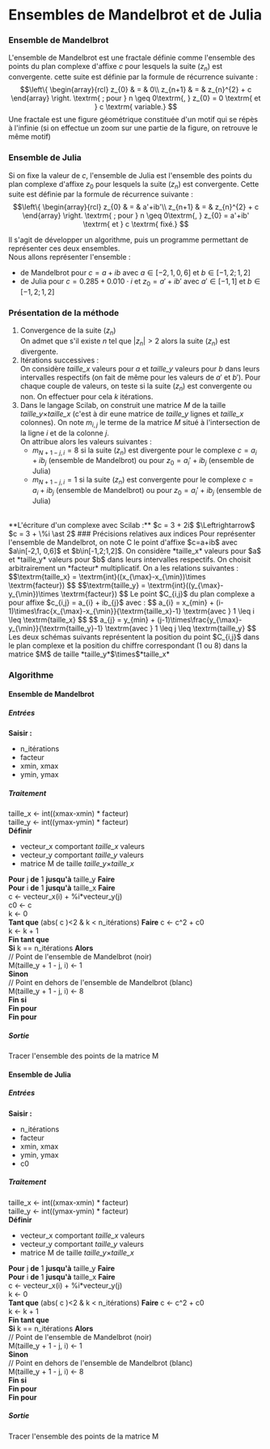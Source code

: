 # Ensembles de Mandelbrot et de Julia

### Ensemble de Mandelbrot
L'ensemble de Mandelbrot est une fractale définie comme l'ensemble des points du plan complexe d'affixe $c$ pour lesquels la suite $(z_{n})$ est convergente. cette suite est définie par la formule de récurrence suivante :
$$\left\{
  \begin{array}{rcl}
    z_{0} & = & 0\\
    z_{n+1} & = & z_{n}^{2} + c
    \end{array}
\right.
\textrm{ ; pour } n \geq 0\textrm{, } z_{0} = 0 \textrm{ et } c \textrm{ variable.}  
$$
Une fractale est une figure géométrique constituée d'un motif qui se répès à l'infinie (si on effectue un zoom sur une partie de la figure, on retrouve le même motif)
### Ensemble de Julia
Si on fixe la valeur de $c$, l'ensemble de Julia est l'ensemble des points du plan complexe d'affixe $z_{0}$ pour lesquels la suite $(z_{n})$ est convergente. Cette suite est définie par la formule de récurrence suivante :
$$\left\{
  \begin{array}{rcl}
    z_{0} & = & a'+ib'\\
    z_{n+1} & = & z_{n}^{2} + c
    \end{array}
\right.
\textrm{ ; pour } n \geq 0\textrm{, } z_{0} = a'+ib' \textrm{ et } c \textrm{ fixé.}  
$$

Il s'agit de développer un algorithme, puis un programme permettant de représenter ces deux ensembles.
<br>
Nous allons représenter l'ensemble :
  - de Mandelbrot pour $c=a+ib$ avec $a\in[-2,1, 0,6]$ et $b\in[-1,2;1,2]$
  - de Julia pour $c = 0.285 + 0.010\cdot i$ et $z_{0} = a' + i b'$ avec $a'\in [-1,1]$ et $b\in[-1,2;1,2]$

### Présentation de la méthode
1. Convergence de la suite $(z_{n})$ <br>
On admet que s'il existe $n$ tel que $|z_{n}| > 2$ alors la suite $(z_{n})$ est divergente.
2. Itérations successives : <br>
On considère *taille_x* valeurs pour $a$ et *taille_y* valeurs pour $b$ dans leurs intervalles respectifs (on fait de même pour les valeurs de $a'$ et $b'$). Pour chaque couple de valeurs, on teste si la suite $(z_{n})$ est convergente ou non.  On effectuer pour cela $k$ itérations.
3. Dans le langage Scilab, on construit une matrice $M$ de la taille *taille_y*$\times$*taille_x* (c'est à dir eune matrice de *taille_y* lignes et *taille_x* colonnes). On note $m_{i,j}$ le terme de la matrice $M$ situé à l'intersection de la ligne $i$ et de la colonne $j$.<br>
On attribue alors les valeurs suivantes :
    - $m_{N+1-j,i} = 8$ si la suite $(z_{n})$ est divergente pour le complexe $c=a_{i} + i b_{j}$ (ensemble de Mandelbrot) ou pour $z_{0} = a_{i}' + ib_{j}$ (ensemble de Julia)
    - $m_{N+1-j,i} = 1$ si la suite $(z_{n})$ est convergente pour le complexe $c=a_{i} + i b_{j}$ (ensemble de Mandelbrot) ou pour $z_{0} = a_{i}' + ib_{j}$ (ensemble de Julia)
<br>
**L'écriture d'un complexe avec Scilab :**
$c = 3 + 2i$ $\Leftrightarrow$ $c = 3 + \%i \ast 2$
### Précisions relatives aux indices
Pour représenter l'ensemble de Mandelbrot, on note C le point d'affixe $c=a+ib$ avec $a\in[-2,1, 0,6]$ et $b\in[-1,2;1,2]$. On considère *taille_x* valeurs pour $a$ et *taille_y* valeurs pour $b$ dans leurs intervalles respectifs. On choisit arbitrairement un *facteur* multiplicatif. On a les relations suivantes :
$$\textrm{taille_x} = \textrm{int}((x_{\max}-x_{\min})\times \textrm{facteur}) $$
$$\textrm{taille_y} = \textrm{int}((y_{\max}-y_{\min})\times \textrm{facteur}) $$
Le point $C_{i,j}$ du plan complexe a pour affixe $c_{i,j} = a_{i} + ib_{j}$ avec :
$$ a_{i} = x_{min} + (i-1)\times\frac{x_{\max}-x_{\min}}{\textrm{taille_x}-1} \textrm{avec } 1 \leq i \leq \textrm{taille_x} $$
$$ a_{j} = y_{min} + (j-1)\times\frac{y_{\max}-y_{\min}}{\textrm{taille_y}-1} \textrm{avec } 1 \leq j \leq \textrm{taille_y} $$
Les deux schémas suivants représentent la position du point $C_{i,j}$ dans le plan complexe et la position du chiffre correspondant (1 ou 8) dans la matrice $M$ de taille *taille_y*$\times$*taille_x*

### Algorithme
#### Ensemble de Mandelbrot
##### Entrées
**Saisir :**
  - n_itérations
  - facteur
  - xmin, xmax
  - ymin, ymax
##### Traitement
taille_x ← int((xmax-xmin) * facteur)<br>
taille_y ← int((ymax-ymin) * facteur)<br>
**Définir**
  - vecteur_x comportant *taille_x* valeurs
  - vecteur_y comportant *taille_y* valeurs
  - matrice M de taille *taille_y*$\times$*taille_x*

**Pour** j **de** 1 **jusqu'à** taille_y **Faire** <br>
**Pour** i **de** 1 **jusqu'à** taille_x **Faire** <br>
  c ← vecteur_x(i) + %i*vecteur_y(j)<br>
  c0 ← c<br>
  k ← 0<br>
**Tant que** (abs( c )<2 & k < n_itérations) **Faire**
  c ← c^2 + c0 <br>
  k ← k + 1 <br>
**Fin tant que**<br>
**Si** k == n_itérations **Alors**<br>
// Point de l'ensemble de Mandelbrot (noir)<br>
M(taille_y + 1 - j, i) ← 1
<br>
**Sinon**<br>
// Point en dehors de l'ensemble de Mandelbrot (blanc)
<br>
M(taille_y + 1 - j, i) ← 8
<br>
**Fin si**<br>
**Fin pour**<br>
**Fin pour**
##### Sortie
Tracer l'ensemble des points de la matrice M
#### Ensemble de Julia
##### Entrées
**Saisir :**
  - n_itérations
  - facteur
  - xmin, xmax
  - ymin, ymax
  - c0
##### Traitement
taille_x ← int((xmax-xmin) * facteur)<br>
taille_y ← int((ymax-ymin) * facteur)<br>
**Définir**
  - vecteur_x comportant *taille_x* valeurs
  - vecteur_y comportant *taille_y* valeurs
  - matrice M de taille *taille_y*$\times$*taille_x*

**Pour** j **de** 1 **jusqu'à** taille_y **Faire** <br>
**Pour** i **de** 1 **jusqu'à** taille_x **Faire** <br>
  c ← vecteur_x(i) + %i*vecteur_y(j)<br>
  k ← 0<br>
**Tant que** (abs( c )<2 & k < n_itérations) **Faire**
  c ← c^2 + c0 <br>
  k ← k + 1 <br>
**Fin tant que**<br>
**Si** k == n_itérations **Alors**<br>
// Point de l'ensemble de Mandelbrot (noir)<br>
M(taille_y + 1 - j, i) ← 1
<br>
**Sinon**<br>
// Point en dehors de l'ensemble de Mandelbrot (blanc)
<br>
M(taille_y + 1 - j, i) ← 8
<br>
**Fin si**<br>
**Fin pour**<br>
**Fin pour**
##### Sortie
Tracer l'ensemble des points de la matrice M
